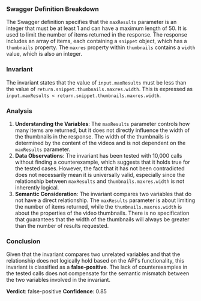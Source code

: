 ### Swagger Definition Breakdown
The Swagger definition specifies that the `maxResults` parameter is an integer that must be at least 1 and can have a maximum length of 50. It is used to limit the number of items returned in the response. The response includes an array of items, each containing a `snippet` object, which has a `thumbnails` property. The `maxres` property within `thumbnails` contains a `width` value, which is also an integer.

### Invariant
The invariant states that the value of `input.maxResults` must be less than the value of `return.snippet.thumbnails.maxres.width`. This is expressed as `input.maxResults < return.snippet.thumbnails.maxres.width`.

### Analysis
1. **Understanding the Variables**: The `maxResults` parameter controls how many items are returned, but it does not directly influence the width of the thumbnails in the response. The width of the thumbnails is determined by the content of the videos and is not dependent on the `maxResults` parameter.
2. **Data Observations**: The invariant has been tested with 10,000 calls without finding a counterexample, which suggests that it holds true for the tested cases. However, the fact that it has not been contradicted does not necessarily mean it is universally valid, especially since the relationship between `maxResults` and `thumbnails.maxres.width` is not inherently logical.
3. **Semantic Consideration**: The invariant compares two variables that do not have a direct relationship. The `maxResults` parameter is about limiting the number of items returned, while the `thumbnails.maxres.width` is about the properties of the video thumbnails. There is no specification that guarantees that the width of the thumbnails will always be greater than the number of results requested.

### Conclusion
Given that the invariant compares two unrelated variables and that the relationship does not logically hold based on the API's functionality, this invariant is classified as a **false-positive**. The lack of counterexamples in the tested calls does not compensate for the semantic mismatch between the two variables involved in the invariant. 

**Verdict**: false-positive
**Confidence**: 0.85
